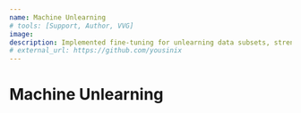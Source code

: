```yaml
---
name: Machine Unlearning
# tools: [Support, Author, VVG]
image:
description: Implemented fine-tuning for unlearning data subsets, strengthening model privacy and security.
# external_url: https://github.com/yousinix
---
```

# Machine Unlearning
